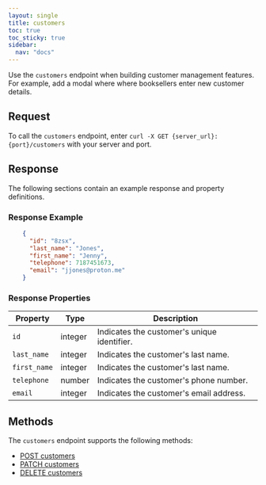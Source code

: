 ```yaml
---
layout: single
title: customers
toc: true
toc_sticky: true
sidebar:
  nav: "docs"
---
```

Use the `customers` endpoint when building customer management features. For example, add a modal where where booksellers enter new customer details.

## Request

To call the `customers` endpoint, enter `curl -X GET {server_url}:{port}/customers` with your server and port.

## Response

The following sections contain an example response and property definitions.

### Response Example

```json
    {
      "id": "8zsx",
      "last_name": "Jones",
      "first_name": "Jenny",
      "telephone": 7187451673,
      "email": "jjones@proton.me"
    }
```

### Response Properties

| **Property**  | **Type** | **Description**                             |
|---------------|----------|---------------------------------------------|
| `id` | integer   | Indicates the customer's unique identifier. |
| `last_name`   | integer   | Indicates the customer's last name.         |
| `first_name`  | integer   | Indicates the customer's last name.         |
| `telephone`   | number   | Indicates the customer's phone number.      |
| `email`       | integer   | Indicates the customer's email address.     |

## Methods

The `customers` endpoint supports the following methods:

* [POST customers](post-customers.md)
* [PATCH customers](patch-customers.md)
* [DELETE customers](delete-customers.md)
